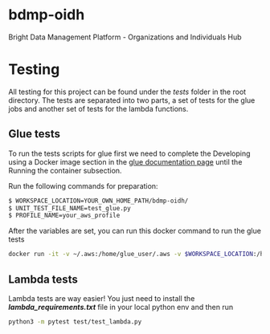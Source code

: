 # bdmp-oidh
Bright Data Management Platform - Organizations and Individuals Hub


# Testing

All testing for this project can be found under the *tests* folder in the root directory. The tests are separated into two parts, a set of tests for the glue jobs and another set of tests for the lambda functions.

## Glue tests
To run the tests scripts for glue first we need to complete the Developing using a Docker image section in the [glue documentation page](https://docs.aws.amazon.com/glue/latest/dg/aws-glue-programming-etl-libraries.html) until the Running the container subsection. 

Run the following commands for preparation:

```bash
$ WORKSPACE_LOCATION=YOUR_OWN_HOME_PATH/bdmp-oidh/
$ UNIT_TEST_FILE_NAME=test_glue.py
$ PROFILE_NAME=your_aws_profile
```

After the variables are set, you can run this docker command to run the glue tests

```bash
docker run -it -v ~/.aws:/home/glue_user/.aws -v $WORKSPACE_LOCATION:/home/glue_user/workspace/ -e AWS_PROFILE=$PROFILE_NAME -e DISABLE_SSL=true --rm -p 4040:4040 -p 18080:18080 --name glue_pyspark public.ecr.aws/glue/aws-glue-libs:glue_libs_4.0.0_image_01 -c "pip install -r glue_requirements.txt; python3 -m pytest test/test_glue.py -W ignore::DeprecationWarning"
```

## Lambda tests

Lambda tests are way easier! You just need to install the ***lambda_requirements.txt*** file in your local python env and then run 

```bash
python3 -m pytest test/test_lambda.py
```